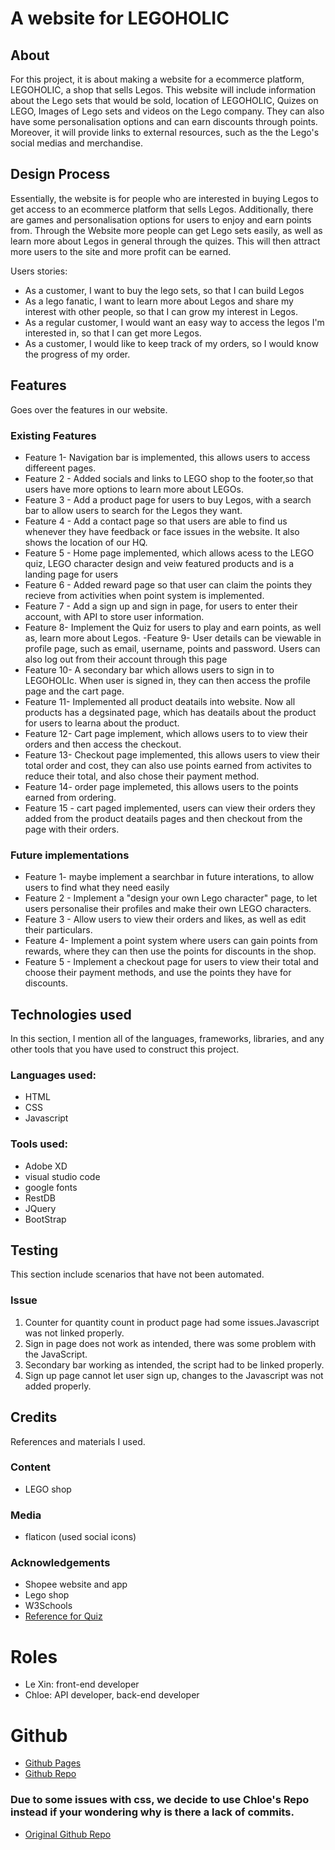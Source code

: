 
# A website for LEGOHOLIC 
## About

 For this project, it is about making a website for a ecommerce platform, LEGOHOLIC, a shop that sells Legos.
 This website will include information about the Lego sets that would be sold, location of LEGOHOLIC, Quizes on LEGO, Images of Lego sets and videos on the Lego company. They can also have some personalisation options and can earn discounts through points. Moreover, it will provide links to external resources, such as the the Lego's social medias and merchandise.


## Design Process

Essentially, the website is for people who are interested in buying Legos to get access to an ecommerce platform that sells Legos. Additionally, there are games and personalisation options for users to enjoy and earn points from. Through the Website more people can get Lego sets easily, as well as learn more about Legos in general through the quizes. This will then attract more users to the site and more profit can be earned.

Users stories:
- As a customer, I want to buy the lego sets, so that I can build Legos
- As a lego fanatic, I want to learn more about Legos and share my interest with other people, so that I can grow my interest in Legos.
- As a regular customer, I would want an easy way to access the legos I'm interested in, so that I can get more Legos.
- As a customer, I would like to keep track of my orders, so I would know the progress of my order.

## Features

Goes over the features in our website.

### Existing Features
- Feature 1- Navigation bar is implemented, this allows users to access differeent pages.
- Feature 2 - Added socials and links to LEGO shop to the footer,so that users have more options to learn more about LEGOs.
- Feature 3 - Add a product page for users to buy Legos, with a search bar to allow users to search for the Legos they want.
- Feature 4 - Add a contact page so that users are able to find us whenever they have feedback or face issues in the website. It also shows the location of our HQ.
- Feature 5 - Home page implemented, which allows acess to the LEGO quiz, LEGO character design and veiw featured products and is a landing page for users
- Feature 6 - Added reward page so that user can claim the points they recieve from activities when point system is implemented.
- Feature 7 - Add a sign up and sign in page, for users to enter their account, with API to store user information.
- Feature 8- Implement the Quiz for users to play and earn points, as well as, learn more about Legos.
-Feature 9- User details can be viewable in profile page, such as email, username, points and password. Users can also log out from their account through this page
- Feature 10- A secondary bar which allows users to sign in to LEGOHOLIc. When user is signed in, they can then access the profile page and the cart page.
- Feature 11- Implemented all product deatails into website. Now all products has a degsinated page, which has deatails about the product for users to learna about the product.
- Feature 12- Cart page implement, which allows users to to view their orders and then access  the checkout.
- Feature 13- Checkout page implemented, this allows users to view their total order and cost, they can also use points earned from activites to reduce their total, and also chose their payment method.
- Feature 14- order page implemeted, this allows users to the points earned from ordering.
- Feature 15 - cart paged implemented, users can view their orders they added from the product deatails pages and then checkout from the page with their orders.


### Future implementations
- Feature 1- maybe implement a searchbar in future interations, to allow users to find what they need easily
- Feature 2 - Implement a "design your own Lego character" page, to let users personalise their profiles and make their own LEGO characters.
- Feature 3 - Allow users to view their orders and likes, as well as edit their particulars.
- Feature 4- Implement a point system where users can gain points from rewards, where they can then use the points for discounts in the shop.
- Feature 5 - Implement a checkout page for users to view their total and choose their payment methods, and use the points they have for discounts.


## Technologies used

In this section, I mention all of the languages, frameworks, libraries, and any other tools that you have used to construct this project. 

 ### Languages used:
- HTML
- CSS
- Javascript
 ### Tools used:
- Adobe XD
- visual studio code
- google fonts
- RestDB
- JQuery
- BootStrap


## Testing
 This section include scenarios that have not been automated.

 ### Issue
 1. Counter for quantity count in product page had some issues.Javascript was not linked properly.
 2. Sign in page does not work as intended, there was some problem with the JavaScript.
 3. Secondary bar working as intended, the script had to be linked properly.
 4. Sign up page cannot let user sign up, changes to the Javascript was not added properly.

 
## Credits
 References and materials I used. 

 ### Content
  - LEGO shop
 ### Media
  - flaticon (used social icons)
 ### Acknowledgements 
  - Shopee website and app
  - Lego shop
  - W3Schools
  - [Reference for Quiz](https://codereview.stackexchange.com/questions/122837/simple-javascript-quiz-application-with-radio-buttons)
  
# Roles
- Le Xin: front-end developer
- Chloe: API developer, back-end developer

# Github
- [Github Pages](https://chloeliyi.github.io/)
- [Github Repo](https://github.com/Chloeliyi/Chloeliyi.github.io)

### Due to some issues with css, we decide to use Chloe's Repo instead if your wondering why is there a lack of commits. 
- [Original Github Repo](https://github.com/IceBucket420/IceBucket420.github.io)

